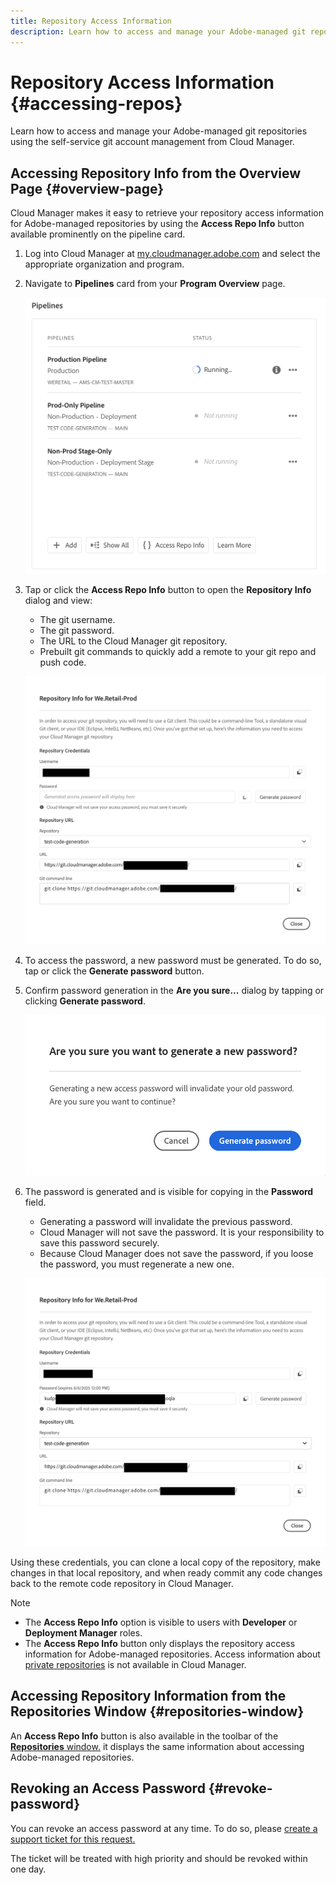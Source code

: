 ```yaml
---
title: Repository Access Information
description: Learn how to access and manage your Adobe-managed git repositories using the self-service git account management from Cloud Manager.
---
```


# Repository Access Information {#accessing-repos}

Learn how to access and manage your Adobe-managed git repositories using the self-service git account management from Cloud Manager.

## Accessing Repository Info from the Overview Page {#overview-page}

Cloud Manager makes it easy to retrieve your repository access information for Adobe-managed repositories by using the **Access Repo Info** button available prominently on the pipeline card.

1. Log into Cloud Manager at [my.cloudmanager.adobe.com](https://my.cloudmanager.adobe.com/) and select the appropriate organization and program.

1. Navigate to **Pipelines** card from your **Program Overview** page.

   ![Access Repo Info button on Environments card](assets/pipelines-card.png)

1. Tap or click the **Access Repo Info** button to open the **Repository Info** dialog and view:

   * The git username.
   * The git password.
   * The URL to the Cloud Manager git repository.
   * Prebuilt git commands to quickly add a remote to your git repo and push code.

   ![Repository Info window](assets/access-repo-info.png)

1. To access the password, a new password must be generated. To do so, tap or click the **Generate password** button.

1. Confirm password generation in the **Are you sure...** dialog by tapping or clicking **Generate password**.

   ![Confirm password generation](assets/confirm-password-generation.png)

1. The password is generated and is visible for copying in the **Password** field.

   * Generating a password will invalidate the previous password.
   * Cloud Manager will not save the password. It is your responsibility to save this password securely.
   * Because Cloud Manager does not save the password, if you loose the password, you must regenerate a new one.

   ![Example of a generated password](assets/generated-password.png)

Using these credentials, you can clone a local copy of the repository, make changes in that local repository, and when ready commit any code changes back to the remote code repository in Cloud Manager.

>[!NOTE]
>
>* The **Access Repo Info** option is visible to users with **Developer** or **Deployment Manager** roles.
>* The **Access Repo Info** button only displays the repository access information for Adobe-managed repositories. Access information about [private repositories](private-repositories.md) is not available in Cloud Manager.

## Accessing Repository Information from the Repositories Window {#repositories-window}

An **Access Repo Info** button is also available in the toolbar of the [**Repositories** window.](managing-repositories.md) it displays the same information about accessing Adobe-managed repositories.

## Revoking an Access Password {#revoke-password}

You can revoke an access password at any time. To do so, please [create a support ticket for this request.](https://experienceleague.adobe.com/?support-solution=Experience+Manager&support-tab=home#support)

The ticket will be treated with high priority and should be revoked within one day.